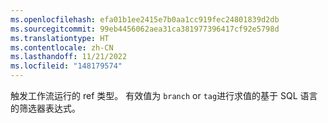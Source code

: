 ```yaml
---
ms.openlocfilehash: efa01b1ee2415e7b0aa1cc919fec24801839d2db
ms.sourcegitcommit: 99eb4456062aea31ca381977396417cf92e5798d
ms.translationtype: HT
ms.contentlocale: zh-CN
ms.lasthandoff: 11/21/2022
ms.locfileid: "148179574"
---
```

触发工作流运行的 ref 类型。 有效值为 `branch` or `tag`进行求值的基于 SQL 语言的筛选器表达式。